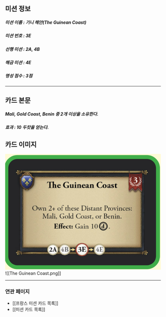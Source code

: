 ## 미션 정보
##### 미션 이름 : 기니 해안(The Guinean Coast)
##### 미션 번호 : 3E
##### 선행 미션 : 2A, 4B
##### 해금 미션 : 4E
##### 명성 점수 : 3점
---
## 카드 본문
##### Mali, Gold Coast, Benin 중 2개 이상을 소유한다.
##### *효과*  : 10 두캇을 얻는다.

## 카드 이미지
<img src="\Assets\The Guinean Coast.png"/>
![[The Guinean Coast.png]]

--- 

### 연관 페이지
- [[프랑스 미션 카드 목록]]
- [[미션 카드 목록]]
